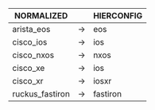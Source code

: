| NORMALIZED | | HIERCONFIG |
| ---------- | -- | ------ |
| arista_eos | → | eos |
| cisco_ios | → | ios |
| cisco_nxos | → | nxos |
| cisco_xe | → | ios |
| cisco_xr | → | iosxr |
| ruckus_fastiron | → | fastiron |